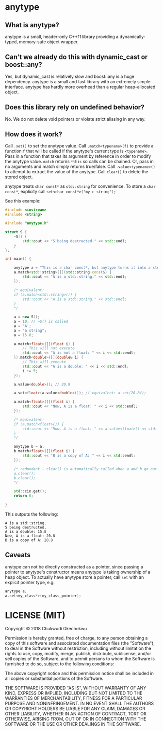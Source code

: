 # anytype

## What is anytype?

anytype is a small, header-only C++11 library providing a dynamically-typed, memory-safe object wrapper.

## Can't we already do this with dynamic_cast or boost::any?

Yes, but dynamic_cast is relatively slow and boost::any is a huge dependency. anytype is a small and fast library with an extremely simple interface. anytype has hardly more overhead than a regular heap-allocated object.

## Does this library rely on undefined behavior?

No. We do not delete void pointers or violate strict aliasing in any way.

## How does it work?

Call `.set()` to set the anytype value. Call `.match<typename>(f)` to provide a function `f` that will be called if the anytype's current type is `<typename>`. Pass in a function that takes its argument by reference in order to modify the anytype value. `match` returns `*this` so calls can be chained. Or, pass in no arguments and match simply returns true/false. Call `.value<typename>()` to attempt to extract the value of the anytype. Call `clear()` to delete the stored object.

anytype treats `char const*` as `std::string` for convenience. To store a `char const*`, explicity call `set<char const*>("my c string");`

See this example:

```c++
#include <iostream>
#include <string>

#include "anytype.h"

struct S {
    ~S() {
        std::cout << "S being destructed." << std::endl;
    }
};

int main() {

	anytype a = "This is a char const*, but anytype turns it into a std::string";
	a.match<std::string>([](std::string const&) {
		std::cout << "A is a std::string." << std::endl;
	});

	/* equivalent:
	if (a.match<std::string>()) {
		std::cout << "A is a std::string." << std::endl;
	}
	*/

	a = new S();
	a = 10; // ~S() is called
	a = 'A';
	a = "a string";
	a = 15.8;

	a.match<float>([](float i) {
		// This will not execute
		std::cout << "A is not a float: " << i << std::endl;
	}).match<double>([](double& i) {
		// This will execute
		std::cout << "A is a double: " << i << std::endl;
		i += 5;
	});

	a.value<double>(); // 20.8

	a.set<float>(a.value<double>()); // equivalent: a.set(20.8f);

	a.match<float>([](float i) {
		std::cout << "Now, A is a float: " << i << std::endl;
	});

	/* equivalent:
	if (a.match<float>()) {
		std::cout << "Now, A is a float: " << a.value<float>() << std::endl;
	}
	*/

	anytype b = a;
	b.match<float>([](float i) {
		std::cout << "B is a copy of A: " << i << std::endl;
	});

	/* redundant - clear() is automatically called when a and b go out of scope.
	a.clear();
	b.clear();
	*/

	std::cin.get();
	return 0;
    
}
```

This outputs the following:

```
A is a std::string.
S being destructed.
A is a double: 15.8
Now, A is a float: 20.8
B is a copy of A: 20.8
```

## Caveats

anytype can not be directly constructed as a pointer, since passing a pointer to anytype's constructor means anytype is taking ownership of a heap object. To actually have anytype store a pointer, call `set` with an explicit pointer type, e.g.

```c++
anytype a;
a.set<my_class*>(my_class_pointer);
```

# LICENSE (MIT)

Copyright &copy; 2018 Chukwudi Okechukwu

Permission is hereby granted, free of charge, to any person obtaining a copy of this software and associated documentation files (the "Software"), to deal in the Software without restriction, including without limitation the rights to use, copy, modify, merge, publish, distribute, sublicense, and/or sell copies of the Software, and to permit persons to whom the Software is furnished to do so, subject to the following conditions:

The above copyright notice and this permission notice shall be included in all copies or substantial portions of the Software.

THE SOFTWARE IS PROVIDED "AS IS", WITHOUT WARRANTY OF ANY KIND, EXPRESS OR IMPLIED, INCLUDING BUT NOT LIMITED TO THE WARRANTIES OF MERCHANTABILITY, FITNESS FOR A PARTICULAR PURPOSE AND NONINFRINGEMENT. IN NO EVENT SHALL THE AUTHORS OR COPYRIGHT HOLDERS BE LIABLE FOR ANY CLAIM, DAMAGES OR OTHER LIABILITY, WHETHER IN AN ACTION OF CONTRACT, TORT OR OTHERWISE, ARISING FROM, OUT OF OR IN CONNECTION WITH THE SOFTWARE OR THE USE OR OTHER DEALINGS IN THE SOFTWARE.
